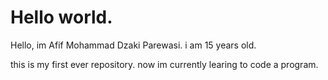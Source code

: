 # Hello world.

Hello, im Afif Mohammad Dzaki Parewasi.
i am 15 years old.

this is my first ever repository.
now im currently learing to code a program.
